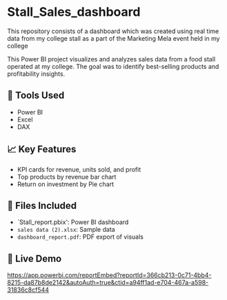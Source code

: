 # Stall_Sales_dashboard
This repository consists of a dashboard which was created using real time data from my college stall as a part of the Marketing Mela event held in my college

This Power BI project visualizes and analyzes sales data from a food stall operated at my college. The goal was to identify best-selling products and profitability insights.

## 🔧 Tools Used
- Power BI
- Excel
- DAX

## 📈 Key Features
- KPI cards for revenue, units sold, and profit
- Top products by revenue bar chart
- Return on investment by Pie chart

## 📁 Files Included
- `Stall_report.pbix': Power BI dashboard
- `sales data (2).xlsx`: Sample data
- `dashboard_report.pdf`: PDF export of visuals

## 🔗 Live Demo
https://app.powerbi.com/reportEmbed?reportId=366cb213-0c71-4bb4-8215-da87b8de2142&autoAuth=true&ctid=a94ff1ad-e704-467a-a598-31836c8cf544

